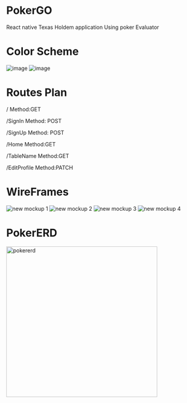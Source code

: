 # PokerGO
React native Texas Holdem  application
Using poker Evaluator

# Color Scheme
![image](https://user-images.githubusercontent.com/29336911/36923102-6d88c434-1e27-11e8-8955-3ce1a7cd9c5b.png)
![image](https://user-images.githubusercontent.com/29336911/36923123-8904f214-1e27-11e8-817a-6c6118a28692.png)

# Routes Plan
  / Method:GET
  
  /SignIn Method: POST
  
  /SignUp Method: POST
  
  /Home Method:GET
  
  /TableName Method:GET
  
  /EditProfile Method:PATCH


# WireFrames
![new mockup 1](https://user-images.githubusercontent.com/31579495/36922015-ac3bb62c-1e23-11e8-992f-0e09d72ef7b1.png)
![new mockup 2](https://user-images.githubusercontent.com/31579495/36922022-af6cec6c-1e23-11e8-8f36-530e72671239.png)
![new mockup 3](https://user-images.githubusercontent.com/31579495/36922026-b2e42428-1e23-11e8-8d22-c0b0360c1dc9.png)
![new mockup 4](https://user-images.githubusercontent.com/31579495/36922030-b4b179c2-1e23-11e8-93f4-a45f3c3137a9.png)

# PokerERD
<img width="400" alt="pokererd" src="https://user-images.githubusercontent.com/31579495/36922478-2d4ef11a-1e25-11e8-8ef2-5d5279277be1.png">

